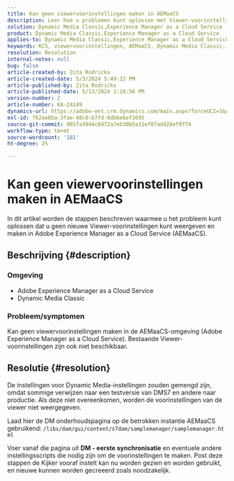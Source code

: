 ```yaml
---
title: Kan geen viewervoorinstellingen maken in AEMaaCS
description: Leer hoe u problemen kunt oplossen met Viewer-voorinstellingen op AEMaaCS.
solution: Dynamic Media Classic,Experience Manager as a Cloud Service
product: Dynamic Media Classic,Experience Manager as a Cloud Service
applies-to: Dynamic Media Classic,Experience Manager as a Cloud Service
keywords: KCS, viewervoorinstellingen, AEMaaCS, Dynamic Media Classic, Experience Manager
resolution: Resolution
internal-notes: null
bug: false
article-created-by: Zita Rodricks
article-created-date: 5/3/2024 5:49:22 PM
article-published-by: Zita Rodricks
article-published-date: 5/13/2024 1:18:56 PM
version-number: 2
article-number: KA-24149
dynamics-url: https://adobe-ent.crm.dynamics.com/main.aspx?forceUCI=1&pagetype=entityrecord&etn=knowledgearticle&id=d4a1e376-7509-ef11-9f8a-6045bd026dc7
exl-id: f62ae8ba-3fae-48c0-b7fd-8db6e6ef3695
source-git-commit: 985fa3944c0472a7eb30b5a11ef87add28ef9774
workflow-type: tm+mt
source-wordcount: '181'
ht-degree: 2%

---
```


# Kan geen viewervoorinstellingen maken in AEMaaCS


In dit artikel worden de stappen beschreven waarmee u het probleem kunt oplossen dat u geen nieuwe Viewer-voorinstellingen kunt weergeven en maken in Adobe Experience Manager as a Cloud Service (AEMaaCS).

## Beschrijving {#description}


### <b>Omgeving</b>

- Adobe Experience Manager as a Cloud Service
- Dynamic Media Classic




### Probleem/symptomen

Kan geen viewervoorinstellingen maken in de AEMaaCS-omgeving (Adobe Experience Manager as a Cloud Service). Bestaande Viewer-voorinstellingen zijn ook niet beschikbaar.


## Resolutie {#resolution}


De instellingen voor Dynamic Media-instellingen zouden gemengd zijn, omdat sommige verwijzen naar een testversie van DMS7 en andere naar productie. Als deze niet overeenkomen, worden de voorinstellingen van de viewer niet weergegeven.

Laad hier de DM onderhoudspagina op de betrokken instantie AEMaaCS gebruikend: `/libs/dam/gui/content/s7dam/samplemanager/samplemanager.html`

Voer vanaf die pagina uit <b>DM - eerste synchronisatie</b> en eventuele andere instellingsscripts die nodig zijn om de voorinstellingen te maken. Post deze stappen de Kijker vooraf instelt kan nu worden gezien en worden gebruikt, en nieuwe kunnen worden gecreeerd zoals noodzakelijk.
